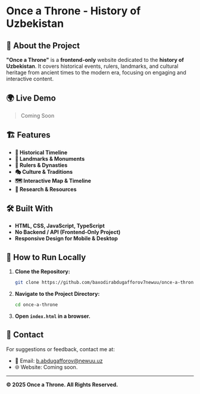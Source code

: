 # Once a Throne - History of Uzbekistan

## 📜 About the Project
**"Once a Throne"** is a **frontend-only** website dedicated to the **history of Uzbekistan**. It covers historical events, rulers, 
landmarks, and cultural heritage from ancient times to the modern era, focusing on engaging and interactive content.

## 🌍 Live Demo
> Coming Soon

## 🏗️ Features
- **📜 Historical Timeline**
- **🏰 Landmarks & Monuments** 
- **👑 Rulers & Dynasties** 
- **🎭 Culture & Traditions** 
- **🗺️ Interactive Map & Timeline** 
- **📖 Research & Resources** 

## 🛠️ Built With
- **HTML, CSS, JavaScript, TypeScript**
- **No Backend / API (Frontend-Only Project)**
- **Responsive Design for Mobile & Desktop**

## 🚀 How to Run Locally
1. **Clone the Repository:**
   ```sh
   git clone https://github.com/baxodirabdugafforov7newuu/once-a-throne.git
   ```
2. **Navigate to the Project Directory:**
   ```sh
   cd once-a-throne
   ```
3. **Open `index.html` in a browser.**

## 📩 Contact
For suggestions or feedback, contact me at:
- 📧 Email: b.abdugafforov@newuu.uz
- 🌐 Website: Coming soon.

---
**© 2025 Once a Throne. All Rights Reserved.**
